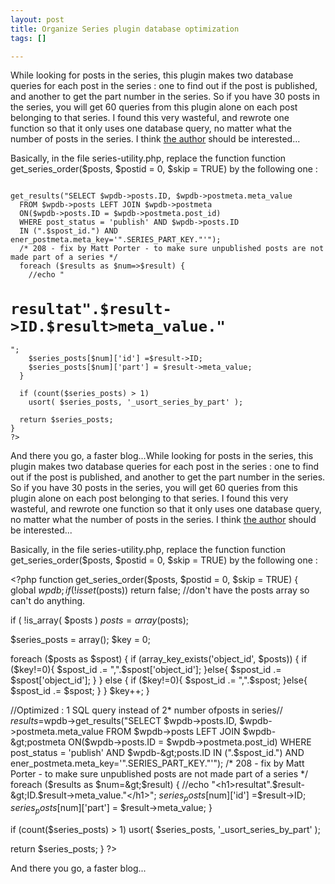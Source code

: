 ```yaml
--- 
layout: post
title: Organize Series plugin database optimization
tags: []

---
```

<!--:en-->While looking for posts in the series, this plugin makes two database queries for each post in the series : one to find out if the post is published, and another to get the part number in the series. So if you have 30 posts in the series, you will get 60 queries from this plugin alone on each post belonging to that series. I found this very wasteful, and rewrote one function so that it only uses one database query, no matter what the number of posts in the series. I think <a href="http://unfoldingneurons.com">the author</a> should be interested...

Basically, in the file series-utility.php, replace the function
function get_series_order($posts, $postid = 0, $skip = TRUE)
by the following one :
<code lang="php">
<?php
function get_series_order($posts, $postid = 0, $skip = TRUE) {
  global $wpdb;
  if (!isset($posts)) return false; //don't have the posts array so can't do anything.

  if ( !is_array( $posts )
  $posts = array($posts);

  $series_posts = array();
  $key = 0;

  foreach ($posts as $spost) {
    if (array_key_exists('object_id', $posts)) {
      if ($key!=0){
        $spost_id .= ",".$spost['object_id'];
      }else{
        $spost_id .= $spost['object_id'];
      }
    } else {
      if ($key!=0){
        $spost_id .= ",".$spost;
      }else{
        $spost_id .= $spost;
      }
    }
    $key++;
  }

  //Optimized : 1 SQL query instead of 2* number ofposts in series//
  $results=$wpdb->get_results("SELECT $wpdb->posts.ID, $wpdb->postmeta.meta_value
  FROM $wpdb->posts LEFT JOIN $wpdb->postmeta
  ON($wpdb->posts.ID = $wpdb->postmeta.post_id)
  WHERE post_status = 'publish' AND $wpdb->posts.ID
  IN (".$spost_id.") AND ener_postmeta.meta_key='".SERIES_PART_KEY."'");
  /* 208 - fix by Matt Porter - to make sure unpublished posts are not made part of a series */
  foreach ($results as $num=>$result) {
    //echo "<h1>resultat".$result->ID.$result>meta_value."</h1>";
    $series_posts[$num]['id'] =$result->ID;
    $series_posts[$num]['part'] = $result->meta_value;
  }

  if (count($series_posts) > 1)
    usort( $series_posts, '_usort_series_by_part' );

  return $series_posts;
}
?>
</code>
And there you go, a faster blog...<!--:--><!--:fr-->While looking for posts in the series, this plugin makes two database queries for each post in the series : one to find out if the post is published, and another to get the part number in the series. So if you have 30 posts in the series, you will get 60 queries from this plugin alone on each post belonging to that series. I found this very wasteful, and rewrote one function so that it only uses one database query, no matter what the number of posts in the series. I think <a href="http://unfoldingneurons.com">the author</a> should be interested...

Basically, in the file series-utility.php, replace the function
function get_series_order($posts, $postid = 0, $skip = TRUE)
by the following one :

&lt;?php
function get_series_order($posts, $postid = 0, $skip = TRUE) {
global $wpdb;
if (!isset($posts)) return false; //don't have the posts array so can't do anything.

if ( !is_array( $posts )
$posts = array($posts);

$series_posts = array();
$key = 0;

foreach ($posts as $spost) {
if (array_key_exists('object_id', $posts)) {
if ($key!=0){
$spost_id .= ",".$spost['object_id'];
}else{
$spost_id .= $spost['object_id'];
}
} else {
if ($key!=0){
$spost_id .= ",".$spost;
}else{
$spost_id .= $spost;
}
}
$key++;
}

//Optimized : 1 SQL query instead of 2* number ofposts in series//
$results=$wpdb-&gt;get_results("SELECT $wpdb-&gt;posts.ID, $wpdb-&gt;postmeta.meta_value
FROM $wpdb-&gt;posts LEFT JOIN $wpdb-&gt;postmeta
ON($wpdb-&gt;posts.ID = $wpdb-&gt;postmeta.post_id)
WHERE post_status = 'publish' AND $wpdb-&gt;posts.ID
IN (".$spost_id.") AND ener_postmeta.meta_key='".SERIES_PART_KEY."'");
/* 208 - fix by Matt Porter - to make sure unpublished posts are not made part of a series */
foreach ($results as $num=&gt;$result) {
//echo "&lt;h1&gt;resultat".$result-&gt;ID.$result-&gt;meta_value."&lt;/h1&gt;";
$series_posts[$num]['id'] =$result-&gt;ID;
$series_posts[$num]['part'] = $result-&gt;meta_value;
}

if (count($series_posts) &gt; 1)
usort( $series_posts, '_usort_series_by_part' );

return $series_posts;
}
?&gt;

And there you go, a faster blog...<!--:-->
